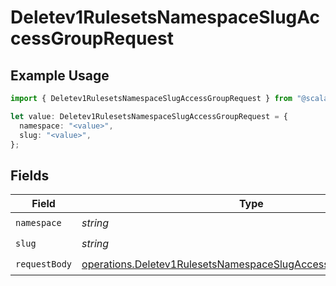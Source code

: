 # Deletev1RulesetsNamespaceSlugAccessGroupRequest

## Example Usage

```typescript
import { Deletev1RulesetsNamespaceSlugAccessGroupRequest } from "@scalar/sdk/models/operations";

let value: Deletev1RulesetsNamespaceSlugAccessGroupRequest = {
  namespace: "<value>",
  slug: "<value>",
};
```

## Fields

| Field                                                                                                                                            | Type                                                                                                                                             | Required                                                                                                                                         | Description                                                                                                                                      |
| ------------------------------------------------------------------------------------------------------------------------------------------------ | ------------------------------------------------------------------------------------------------------------------------------------------------ | ------------------------------------------------------------------------------------------------------------------------------------------------ | ------------------------------------------------------------------------------------------------------------------------------------------------ |
| `namespace`                                                                                                                                      | *string*                                                                                                                                         | :heavy_check_mark:                                                                                                                               | N/A                                                                                                                                              |
| `slug`                                                                                                                                           | *string*                                                                                                                                         | :heavy_check_mark:                                                                                                                               | N/A                                                                                                                                              |
| `requestBody`                                                                                                                                    | [operations.Deletev1RulesetsNamespaceSlugAccessGroupRequestBody](../../models/operations/deletev1rulesetsnamespaceslugaccessgrouprequestbody.md) | :heavy_check_mark:                                                                                                                               | N/A                                                                                                                                              |